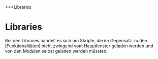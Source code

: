 ﻿<<<Libraries

# Libraries

Bei den Libraries handelt es sich um Skripte, die im Gegensatz zu den [Funktionalitäten] nicht zwingend vom Hauptfenster geladen werden und von den Modulen selbst geladen werden müssten.